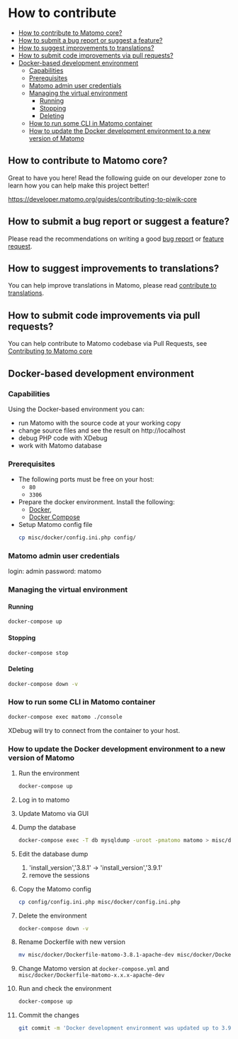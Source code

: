 # How to contribute

<!-- START doctoc generated TOC please keep comment here to allow auto update -->
<!-- DON'T EDIT THIS SECTION, INSTEAD RE-RUN doctoc TO UPDATE -->
<!-- generated with [DocToc](https://github.com/thlorenz/doctoc)* -->

- [How to contribute to Matomo core?](#how-to-contribute-to-matomo-core)
- [How to submit a bug report or suggest a feature?](#how-to-submit-a-bug-report-or-suggest-a-feature)
- [How to suggest improvements to translations?](#how-to-suggest-improvements-to-translations)
- [How to submit code improvements via pull requests?](#how-to-submit-code-improvements-via-pull-requests)
- [Docker-based development environment](#docker-based-development-environment)
  - [Capabilities](#capabilities)
  - [Prerequisites](#prerequisites)
  - [Matomo admin user credentials](#matomo-admin-user-credentials)
  - [Managing the virtual environment](#managing-the-virtual-environment)
    - [Running](#running)
    - [Stopping](#stopping)
    - [Deleting](#deleting)
  - [How to run some CLI in Matomo container](#how-to-run-some-cli-in-matomo-container)
  - [How to update the Docker development environment to a new version of Matomo](#how-to-update-the-docker-development-environment-to-a-new-version-of-matomo)

<!-- END doctoc generated TOC please keep comment here to allow auto update -->


<a name="how-to-contribute-to-matomo-core"></a>
## How to contribute to Matomo core?

Great to have you here! Read the following guide on our developer zone to learn how you can help make this project better!

https://developer.matomo.org/guides/contributing-to-piwik-core

<a name="how-to-submit-a-bug-report-or-suggest-a-feature"></a>
## How to submit a bug report or suggest a feature?
Please read the recommendations on writing a good [bug report](https://developer.matomo.org/guides/core-team-workflow#submitting-a-bug-report) or [feature request](https://developer.matomo.org/guides/core-team-workflow#submitting-a-feature-request).

<a name="how-to-suggest-improvements-to-translations"></a>
## How to suggest improvements to translations?

You can help improve translations in Matomo, please read [contribute to translations](https://github.com/matomo-org/piwik/blob/master/lang/README.md).

<a name="how-to-submit-code-improvements-via-pull-requests"></a>
## How to submit code improvements via pull requests?

You can help contribute to Matomo codebase via Pull Requests, see [Contributing to Matomo core](https://developer.matomo.org/guides/contributing-to-piwik-core)


<a name="docker-based-development-environment"></a>
## Docker-based development environment

<a name="capabilities"></a>
### Capabilities

Using the Docker-based environment you can:

- run Matomo with the source code at your working copy
- change source files and see the result on http://localhost
- debug PHP code with XDebug
- work with Matomo database

<a name="prerequisites"></a>
### Prerequisites

- The following ports must be free on your host:
    - `80`
    - `3306`
- Prepare the docker environment. Install the following:
    - [Docker](https://docs.docker.com/install/),
    - [Docker Compose](https://docs.docker.com/compose/install/)
- Setup Matomo config file
    ```bash
    cp misc/docker/config.ini.php config/
    ```

<a name="matomo-admin-user-credentials"></a>
### Matomo admin user credentials

login: admin
password: matomo

<a name="managing-the-virtual-environment"></a>
### Managing the virtual environment

<a name="running"></a>
#### Running

```bash
docker-compose up
```


<a name="stopping"></a>
#### Stopping

```bash
docker-compose stop
```


<a name="deleting"></a>
#### Deleting

```bash
docker-compose down -v
```


### How to run some CLI in Matomo container
```bash
docker-compose exec matomo ./console
```
XDebug will try to connect from the container to your host.


<a name="how-to-update-the-docker-development-environment-to-a-new-version-of-matomo"></a>
### How to update the Docker development environment to a new version of Matomo

1. Run the environment
    ```bash
    docker-compose up
    ```

2. Log in to matomo

3. Update Matomo via GUI

4. Dump the database
    ```bash
    docker-compose exec -T db mysqldump -uroot -pmatomo matomo > misc/docker/db.sql
    ```

5. Edit the database dump
	1. 'install_version','3.8.1' -> 'install_version','3.9.1'
	2. remove the sessions

6. Copy the Matomo config
    ```bash
    cp config/config.ini.php misc/docker/config.ini.php
    ```

7. Delete the environment
    ```bash
    docker-compose down -v
    ```

8. Rename Dockerfile with new version
    ```bash
    mv misc/docker/Dockerfile-matomo-3.8.1-apache-dev misc/docker/Dockerfile-matomo-3.9.1-apache-dev
    ```

9. Change Matomo version at `docker-compose.yml` and `misc/docker/Dockerfile-matomo-x.x.x-apache-dev`

10. Run and check the environment
    ```bash
    docker-compose up
    ```

11. Commit the changes
    ```bash
    git commit -m 'Docker development environment was updated up to 3.9.1'
    ```
